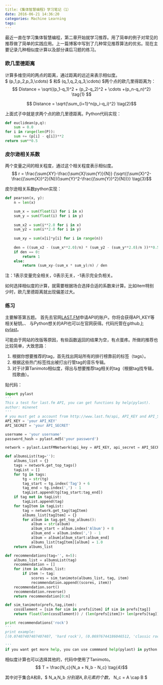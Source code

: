 ```yaml
---
title:《集体智慧编程》学习笔记（1）
date: 2016-06-21 14:36:20
categories: Machine Learning
tags:
---
```

最近一直在学习集体智慧编程，第二章开始就学习推荐。用了简单的例子对常见的推荐做了简单的实践应用。上一篇博客中写到了几种常见推荐算法的优劣。现在主要记录几种相似度计算以及部分课后习题的练习。
### 欧几里德距离
计算多维空间的两点的距离，通过距离的远近来表示相似度。  
$ (p_1,p_2,p_3,\cdots) $  和$ (q_1,q_2,q_3,\cdots) $两个点的欧几里得距离为：  
$$ Distance = \sqrt{(p_1-q_1)^2 + (p_2-q_2)^2 + \cdots +(p_n-q_n)^2} \tag{1} $$ 

$$  Distance = \sqrt{\sum_{i=1}^n(p_i-q_i)^2}  \tag{2}$$

上面式子中就是求两个点的欧几里德距离。Python代码实现：
```py
def euclidean(p,q):
    sum = 0.0
for i in range(len(P)):
    sum += (p[i] - q[i])**2
return sum**0.5
```
### 皮尔逊相关系数
两个变量之间的相关程度，通过这个相关程度表示相似度。  
$$ r = \frac{\sum{XY}-\frac{\sum{X}\sum{Y}}{N}} {\sqrt{(\sum{X}^2-\frac{(\sum{X})^2}{N})(\sum{Y}^2-\frac{(\sum{Y})^2}{N})}}  \tag{3}$$

皮尔逊相关系数python实现：
```py
def pearson(x, y):
    n = len(x)

    sum_x = sum(float(i) for i in x)
    sum_y = sum(float(i) for i in y)
    
    sum_x2 = sum(i**2.0 for i in x)
    sum_y2 = sum(i**2.0 for i in y)
    
    sum_xy = sum(x[i]*y[i] for i in range(n))
    
    den = ((sum_x2 - (sum_x**2.0)/n) * (sum_y2 - (sum_y**2.0)/n ))**0.5
    if den == 0:
    	return 1
    else:
    	return (sum_xy-(sum_x * sum_y)/n) / den

```
注：1表示变量完全相关，0表示无关，-1表示完全负相关。

如何选择相似度的计算，就需要根据场合选择合适的系数来计算。比如item特别少时，欧几里德距离就出现偏差过大。 

### 练习 
 
主要解答第五题。
首先去官网[LAST.FM](http://www.last.fm)申请API的账户。你将会获得API_KEY等相关秘钥。、
与Python想关的API也可以在官网获得。代码托管在github上[pylast](https://github.com/pylast/pylast)。

可能由于网站的改版等原因，有些函数返回的结果为空，有点蛋疼。所做的推荐也比较简单，大致思路：
1. 根据你想要推荐的tag，首先找出网站所有的排行榜靠前的标签（tags）。
2. 根据这些热门标签找出被打出行管tag的音乐专辑。
3. 对于计算Tanimoto相似度，得出与想要推荐tag相关的tag（根据tag找专辑，找歌曲）。

贴代码： 
```py
import pylast
'''
This a test for last.fm API, you can get functions by help(pylast).
author: minenet
'''
# you must get a account from http://www.last.fm/api, API_KEY and API_SECRET
API_KEY = 'your API_KEY' 
API_SECRET = 'your API_SECRET'

username = 'your username'
password_hash = pylast.md5('your password')

network = pylast.LastFMNetwork(api_key = API_KEY, api_secret = API_SECRET, username = username, password_hash = password_hash)

def albumsList(tag=''):
	albums_list = {}
	tags = network.get_top_tags()
	tagList = []
	for tg in tags:
		tg = str(tg)
		tag_start = tg.index('Tag') + 6
		tag_end = tg.index(',') - 1
		tagList.append(tg[tag_start:tag_end])
	if tag not in tagList:
		tagList.append(tag)
	for tagItem in tagList:	
		tag = network.get_tag(tagItem)
		albums_list[tagItem] = {}
		for album in tag.get_top_albums():
			album = str(album)
			album_start = album.index('Album') + 8
			album_end = album.index(',') - 1
			album = album[album_start:album_end]
			albums_list[tagItem][album] = 1.0		
	return albums_list

def recommendations(tag='', n=5):
	albums_list = albumsList(tag)
	recommendation = []
	for item in albums_list:
		if item != tag:
			scores = sim_tanimoto(albums_list, tag, item)
			recommendation.append((scores, item))
	recommendation.sort()
	recommendation.reverse()
	return recommendation[0:n]

def sim_tanimoto(prefs,tag,item):
	cossElement = [sim for sim in prefs[item] if sim in prefs[tag]]
	return float(len(cossElement)) / (len(prefs[item])+ len(prefs[tag]) - len(cossElement))

print recommendations('rock')
'''
print example:
[(0.07407407407407407, 'hard rock'), (0.06976744186046512, 'classic rock'), (0.06557377049180328, 'alternative rock'), (0.05660377358490566, 'pop'), (0.05084745762711865, 'british')]

'''
if you want get more help, you can use commmand help(pylast) in python command line. 
```  
相似度计算也可以选择其他的，代码中使用了Tanimoto。
$$ T = \frac{N_c}{N_a + N_b - N_c} \tag{4}$$

其中对于集合A和B，$ N_a,N_b $分别是A,B元素的个数，$ N_c = A \cap B $ 




 
